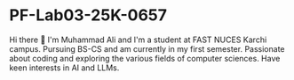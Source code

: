 # PF-Lab03-25K-0657
Hi there 👋
I'm Muhammad Ali and I'm a student at FAST NUCES Karchi campus.
Pursuing BS-CS and am currently in my first semester.
Passionate about coding and exploring the various fields of computer sciences.
Have keen interests in AI and LLMs.
